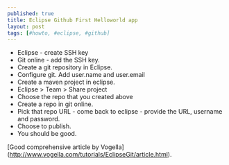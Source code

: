 ```yaml
---
published: true
title: Eclipse Github First Helloworld app
layout: post
tags: [#howto, #eclipse, #github]
---
```

- Eclipse - create SSH key 
- Git online - add the SSH key. 
- Create a git repository in Eclipse. 
- Configure git. Add user.name and user.email
- Create a maven project in eclipse. 
- Eclipse > Team > Share project 
- Choose the repo that you created above 
- Create a repo in git online. 
- Pick that repo URL - come back to eclipse - provide the URL, username and password.
- Choose to publish. 
- You should be good.

[Good comprehensive article by Vogella] (http://www.vogella.com/tutorials/EclipseGit/article.html).